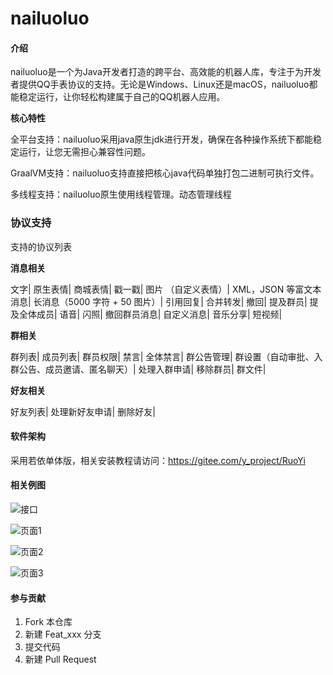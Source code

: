 # nailuoluo

#### 介绍
nailuoluo是一个为Java开发者打造的跨平台、高效能的机器人库，专注于为开发者提供QQ手表协议的支持。无论是Windows、Linux还是macOS，nailuoluo都能稳定运行，让你轻松构建属于自己的QQ机器人应用。

 **核心特性** 

全平台支持：nailuoluo采用java原生jdk进行开发，确保在各种操作系统下都能稳定运行，让您无需担心兼容性问题。

GraalVM支持：nailuoluo支持直接把核心java代码单独打包二进制可执行文件。

多线程支持：nailuoluo原生使用线程管理。动态管理线程


### 协议支持

支持的协议列表

 **消息相关** 

文字|
原生表情|
商城表情|
戳一戳|
图片 （自定义表情）|
XML，JSON 等富文本消息|
长消息（5000 字符 + 50 图片）|
引用回复|
合并转发|
撤回|
提及群员|
提及全体成员|
语音|
闪照|
撤回群员消息|
自定义消息|
音乐分享|
短视频|

 **群相关** 

群列表|
成员列表|
群员权限|
禁言|
全体禁言|
群公告管理|
群设置（自动审批、入群公告、成员邀请、匿名聊天）|
处理入群申请|
移除群员|
群文件|

 **好友相关** 

好友列表|
处理新好友申请|
删除好友|




#### 软件架构
采用若依单体版，相关安装教程请访问：https://gitee.com/y_project/RuoYi



#### 相关例图

![接口](https://foruda.gitee.com/images/1719137491887997977/ed8cebb0_5365492.jpeg "接口1.jpg")

![页面1](https://foruda.gitee.com/images/1719137541872482606/9cd4cb71_5365492.jpeg "页面1.jpg")

![页面2](https://foruda.gitee.com/images/1719137556874017563/8b014ee0_5365492.jpeg "页面2.jpg")

![页面3](https://foruda.gitee.com/images/1719137570282511226/75aff159_5365492.jpeg "页面3.jpg")

#### 参与贡献

1.  Fork 本仓库
2.  新建 Feat_xxx 分支
3.  提交代码
4.  新建 Pull Request
